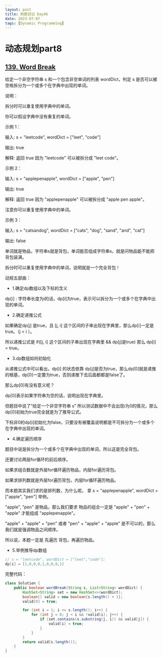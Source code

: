 ```yaml
---
layout: post
title: 刷题日记 Day46
date: 2023-07-07
tags: [Dynamic Programming]
---
```





# 动态规划part8 


## [139. Word Break](https://leetcode.com/problems/word-break/)


给定一个非空字符串 s 和一个包含非空单词的列表 wordDict，判定 s 是否可以被空格拆分为一个或多个在字典中出现的单词。

说明：

拆分时可以重复使用字典中的单词。

你可以假设字典中没有重复的单词。

示例 1：

输入: s = "leetcode", wordDict = ["leet", "code"]

输出: true

解释: 返回 true 因为 "leetcode" 可以被拆分成 "leet code"。

示例 2：

输入: s = "applepenapple", wordDict = ["apple", "pen"]

输出: true

解释: 返回 true 因为 "applepenapple" 可以被拆分成 "apple pen apple"。

注意你可以重复使用字典中的单词。

示例 3：

输入: s = "catsandog", wordDict = ["cats", "dog", "sand", "and", "cat"]

输出: false

单词就是物品，字符串s就是背包，单词能否组成字符串s，就是问物品能不能把背包装满。

拆分时可以重复使用字典中的单词，说明就是一个完全背包！


动规五部曲：

- 1.确定dp数组以及下标的含义

dp[i] : 字符串长度为i的话，dp[i]为true，表示可以拆分为一个或多个在字典中出现的单词。

- 2.确定递推公式

如果确定dp[j] 是true，且 [j, i] 这个区间的子串出现在字典里，那么dp[i]一定是true。（j < i ）。

所以递推公式是 if([j, i] 这个区间的子串出现在字典里 && dp[j]是true) 那么 dp[i] = true。


- 3.dp数组如何初始化

从递推公式中可以看出，dp[i] 的状态依靠 dp[j]是否为true，那么dp[0]就是递推的根基，dp[0]一定要为true，否则递推下去后面都都是false了。

那么dp[0]有没有意义呢？

dp[0]表示如果字符串为空的话，说明出现在字典里。

但题目中说了“给定一个非空字符串 s” 所以测试数据中不会出现i为0的情况，那么dp[0]初始为true完全就是为了推导公式。

下标非0的dp[i]初始化为false，只要没有被覆盖说明都是不可拆分为一个或多个在字典中出现的单词。

- 4.确定遍历顺序

题目中说是拆分为一个或多个在字典中出现的单词，所以这是完全背包。

还要讨论两层for循环的前后顺序。

如果求组合数就是外层for循环遍历物品，内层for遍历背包。

如果求排列数就是外层for遍历背包，内层for循环遍历物品。

而本题其实我们求的是排列数，为什么呢。 拿 s = "applepenapple", wordDict = ["apple", "pen"] 举例。

"apple", "pen" 是物品，那么我们要求 物品的组合一定是 "apple" + "pen" + "apple" 才能组成 "applepenapple"。

"apple" + "apple" + "pen" 或者 "pen" + "apple" + "apple" 是不可以的，那么我们就是强调物品之间顺序。

所以说，本题一定是 先遍历 背包，再遍历物品。

- 5.举例推导dp数组

````java
// s = "leetcode", wordDict = ["leet","code"];
dp[i] = [1,0,0,0,1,0,0,0,1]
````

完整代码：

````java
class Solution {
    public boolean wordBreak(String s, List<String> wordDict) {
        HashSet<String> set = new HashSet<>(wordDict);
        boolean[] valid = new boolean[s.length() + 1];
        valid[0] = true;

        for (int i = 1; i <= s.length(); i++) {
            for (int j = 0; j < i && !valid[i]; j++) {
                if (set.contains(s.substring(j, i)) && valid[j]) {
                    valid[i] = true;
                }
            }
        }
        return valid[s.length()];
    }
}

````